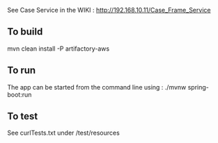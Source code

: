See Case Service in the WIKI : http://192.168.10.11/Case_Frame_Service


## To build
mvn clean install -P artifactory-aws


## To run
The app can be started from the command line using : ./mvnw spring-boot:run


## To test
See curlTests.txt under /test/resources
